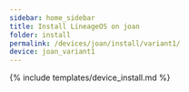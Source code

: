 ```yaml
---
sidebar: home_sidebar
title: Install LineageOS on joan
folder: install
permalink: /devices/joan/install/variant1/
device: joan_variant1
---
```

{% include templates/device_install.md %}

